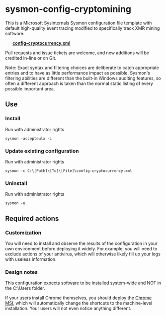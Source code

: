 # sysmon-config-cryptomining #

This is a Microsoft Sysinternals Sysmon configuration file template with default high-quality event tracing modified to specifically track XMR mining software.

&nbsp;&nbsp;&nbsp;&nbsp;&nbsp;&nbsp;**[config-cryptocurrency.xml](https://github.com/ryanku98/sysmon-configs/blob/master/config-cryptocurrency.xml)**

Pull requests and issue tickets are welcome, and new additions will be credited in-line or on Git.

Note: Exact syntax and filtering choices are deliberate to catch appropriate entries and to have as little performance impact as possible. Sysmon's filtering abilities are different than the built-in Windows auditing features, so often a different approach is taken than the normal static listing of every possible important area.

## Use ##
### Install ###
Run with administrator rights
~~~~
sysmon -accepteula -i
~~~~

### Update existing configuration ###
Run with administrator rights
~~~~
sysmon -c C:\[Path]\[To]\[File]\config-cryptocurrency.xml
~~~~

### Uninstall ###
Run with administrator rights
~~~~
sysmon -u
~~~~

## Required actions ##
### Customization ###
You will need to install and observe the results of the configuration in your own environment before deploying it widely. For example, you will need to exclude actions of your antivirus, which will otherwise likely fill up your logs with useless information.

### Design notes ###
This configuration expects software to be installed system-wide and NOT in the C:\Users folder.

If your users install Chrome themselves, you should deploy the [Chrome MSI](https://enterprise.google.com/chrome/chrome-browser/), which will automatically change the shortcuts to the machine-level installation. Your users will not even notice anything different.
